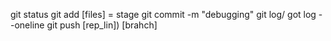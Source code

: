 git status
git add [files] = stage
git commit -m "debugging"
git log/ got log --oneline
git push [rep_lin]) [brahch]